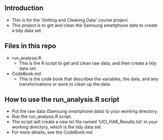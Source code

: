 
## Introduction
* This is for the 'Getting and Cleaning Data' course project. <br>
* This project is to get and clean the Samsung smartphone data to create a tidy data set.

## Files in this repo
* run_analysis.R
  * This is the R script to get and clean raw data, and then create a tidy data set.
* CodeBook.md
  * This is the code book that describes the variables, the data, and any transformations or work to clean up the data. <br>

## How to use the run_analysis.R script
* Put the raw data (Samsung smartphone data) to your working directory.
* Run the run_analysis.R script.
* The script will create a new txt file named 'UCI_HAR_Results.txt' in your working directory, which is the tidy data set.
* For more details, see the CodeBook.md


